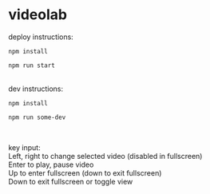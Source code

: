 # videolab

deploy instructions:
<br />

`npm install`

`npm run start`

<br />
dev instructions:
<br />

`npm install`

`npm run some-dev`

<br />

key input:
<br />
Left, right to change selected video (disabled in fullscreen)
<br />
Enter to play, pause video
<br />
Up to enter fullscreen (down to exit fullscreen)
<br />
Down to exit fullscreen or toggle view
